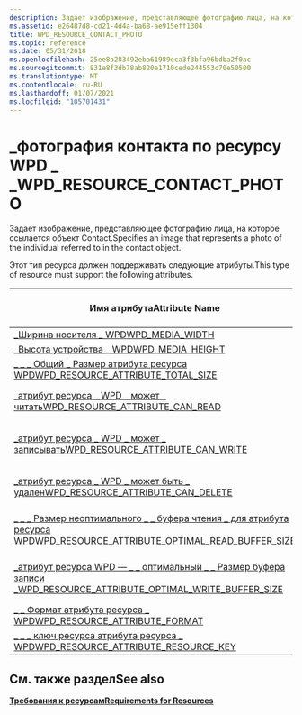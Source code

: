 ```yaml
---
description: Задает изображение, представляющее фотографию лица, на которое ссылается объект Contact.
ms.assetid: e26487d8-cd21-4d4a-ba68-ae915eff1304
title: WPD_RESOURCE_CONTACT_PHOTO
ms.topic: reference
ms.date: 05/31/2018
ms.openlocfilehash: 25ee8a283492eba61989eca3f3bfa96bdba2f0ac
ms.sourcegitcommit: 831e8f3db78ab820e1710cede244553c70e50500
ms.translationtype: MT
ms.contentlocale: ru-RU
ms.lasthandoff: 01/07/2021
ms.locfileid: "105701431"
---
```

# <a name="wpd_resource_contact_photo"></a><span data-ttu-id="5701b-103">\_фотография контакта по ресурсу WPD \_ \_</span><span class="sxs-lookup"><span data-stu-id="5701b-103">WPD\_RESOURCE\_CONTACT\_PHOTO</span></span>

<span data-ttu-id="5701b-104">Задает изображение, представляющее фотографию лица, на которое ссылается объект Contact.</span><span class="sxs-lookup"><span data-stu-id="5701b-104">Specifies an image that represents a photo of the individual referred to in the contact object.</span></span>

<span data-ttu-id="5701b-105">Этот тип ресурса должен поддерживать следующие атрибуты.</span><span class="sxs-lookup"><span data-stu-id="5701b-105">This type of resource must support the following attributes.</span></span>



| <span data-ttu-id="5701b-106">Имя атрибута</span><span class="sxs-lookup"><span data-stu-id="5701b-106">Attribute Name</span></span>                                                                                                            | <span data-ttu-id="5701b-107">Обязательный или необязательный</span><span class="sxs-lookup"><span data-stu-id="5701b-107">Required or Optional</span></span>                                   |
|---------------------------------------------------------------------------------------------------------------------------|--------------------------------------------------------|
| [<span data-ttu-id="5701b-108">\_Ширина носителя \_ WPD</span><span class="sxs-lookup"><span data-stu-id="5701b-108">WPD\_MEDIA\_WIDTH</span></span>](media-properties.md)                                                                 | <span data-ttu-id="5701b-109">Обязательный.</span><span class="sxs-lookup"><span data-stu-id="5701b-109">Required.</span></span>                                              |
| [<span data-ttu-id="5701b-110">\_Высота устройства \_ WPD</span><span class="sxs-lookup"><span data-stu-id="5701b-110">WPD\_MEDIA\_HEIGHT</span></span>](media-properties.md)                                                               | <span data-ttu-id="5701b-111">Обязательный.</span><span class="sxs-lookup"><span data-stu-id="5701b-111">Required.</span></span>                                              |
| [<span data-ttu-id="5701b-112">\_ \_ \_ Общий \_ Размер атрибута ресурса WPD</span><span class="sxs-lookup"><span data-stu-id="5701b-112">WPD\_RESOURCE\_ATTRIBUTE\_TOTAL\_SIZE</span></span>](resource-attribute-properties.md)              | <span data-ttu-id="5701b-113">Обязательный.</span><span class="sxs-lookup"><span data-stu-id="5701b-113">Required.</span></span>                                              |
| [<span data-ttu-id="5701b-114">\_атрибут ресурса \_ WPD \_ может \_ читать</span><span class="sxs-lookup"><span data-stu-id="5701b-114">WPD\_RESOURCE\_ATTRIBUTE\_CAN\_READ</span></span>](attributes.md)                                     | <span data-ttu-id="5701b-115">Требуется, если клиенты могут читать этот ресурс.</span><span class="sxs-lookup"><span data-stu-id="5701b-115">Required if clients can read this resource.</span></span>            |
| [<span data-ttu-id="5701b-116">\_атрибут ресурса \_ WPD \_ может \_ записывать</span><span class="sxs-lookup"><span data-stu-id="5701b-116">WPD\_RESOURCE\_ATTRIBUTE\_CAN\_WRITE</span></span>](attributes.md)                                   | <span data-ttu-id="5701b-117">Требуется, если клиенты могут записывать в этот ресурс.</span><span class="sxs-lookup"><span data-stu-id="5701b-117">Required if clients can write to this resource.</span></span>        |
| [<span data-ttu-id="5701b-118">\_атрибут ресурса \_ WPD \_ может быть \_ удален</span><span class="sxs-lookup"><span data-stu-id="5701b-118">WPD\_RESOURCE\_ATTRIBUTE\_CAN\_DELETE</span></span>](attributes.md)                                 | <span data-ttu-id="5701b-119">Требуется, если клиенты могут удалить этот ресурс.</span><span class="sxs-lookup"><span data-stu-id="5701b-119">Required if clients can delete this resource.</span></span>          |
| [<span data-ttu-id="5701b-120">\_ \_ \_ Размер неоптимального \_ \_ буфера чтения \_ для атрибута ресурса WPD</span><span class="sxs-lookup"><span data-stu-id="5701b-120">WPD\_RESOURCE\_ATTRIBUTE\_OPTIMAL\_READ\_BUFFER\_SIZE</span></span>](attributes.md)   | <span data-ttu-id="5701b-121">Требуется, если клиенты имеют доступ на чтение ресурса.</span><span class="sxs-lookup"><span data-stu-id="5701b-121">Required if clients have read access to the resource.</span></span>  |
| [<span data-ttu-id="5701b-122">\_атрибут ресурса WPD — \_ \_ оптимальный \_ \_ Размер буфера записи \_</span><span class="sxs-lookup"><span data-stu-id="5701b-122">WPD\_RESOURCE\_ATTRIBUTE\_OPTIMAL\_WRITE\_BUFFER\_SIZE</span></span>](attributes.md) | <span data-ttu-id="5701b-123">Требуется, если клиенты имеют доступ на запись к ресурсу.</span><span class="sxs-lookup"><span data-stu-id="5701b-123">Required if clients have write access to the resource.</span></span> |
| [<span data-ttu-id="5701b-124">\_ \_ Формат атрибута ресурса \_ WPD</span><span class="sxs-lookup"><span data-stu-id="5701b-124">WPD\_RESOURCE\_ATTRIBUTE\_FORMAT</span></span>](resource-attribute-properties.md)                       | <span data-ttu-id="5701b-125">Обязательный.</span><span class="sxs-lookup"><span data-stu-id="5701b-125">Required.</span></span>                                              |
| [<span data-ttu-id="5701b-126">\_ \_ \_ ключ ресурса атрибута ресурса \_ WPD</span><span class="sxs-lookup"><span data-stu-id="5701b-126">WPD\_RESOURCE\_ATTRIBUTE\_RESOURCE\_KEY</span></span>](resource-attribute-properties.md)                                              | <span data-ttu-id="5701b-127">(рекомендуется).</span><span class="sxs-lookup"><span data-stu-id="5701b-127">Recommended.</span></span>                                           |



 

## <a name="see-also"></a><span data-ttu-id="5701b-128">См. также раздел</span><span class="sxs-lookup"><span data-stu-id="5701b-128">See also</span></span>

<dl> <dt>

[<span data-ttu-id="5701b-129">**Требования к ресурсам**</span><span class="sxs-lookup"><span data-stu-id="5701b-129">**Requirements for Resources**</span></span>](requirements-for-resources.md)
</dt> </dl>

 

 



